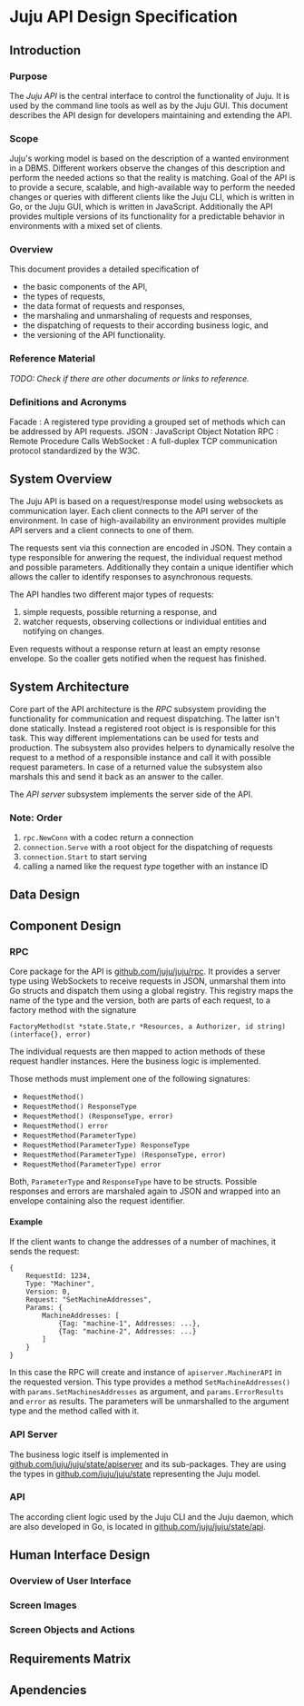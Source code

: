 # Juju API Design Specification

## Introduction

### Purpose

The *Juju API* is the central interface to control the functionality of Juju. It 
is used by the command line tools as well as by the Juju GUI. This document 
describes the API design for developers maintaining and extending the API.

### Scope

Juju's working model is based on the description of a wanted environment in a 
DBMS. Different workers observe the changes of this description and perform the 
needed actions so that the reality is matching. Goal of the API is to provide a 
secure, scalable, and high-available way to perform the needed changes or queries 
with different clients like the Juju CLI, which is written in Go, or the Juju 
GUI, which is written in JavaScript. Additionally the API provides multiple versions 
of its functionality for a predictable behavior in environments with a mixed set of 
clients.

### Overview

This document provides a detailed specification of 

- the basic components of the API, 
- the types of requests,
- the data format of requests and responses, 
- the marshaling and unmarshaling of requests and responses, 
- the dispatching of requests to their according business logic, and 
- the versioning of the API functionality.

### Reference Material

*TODO: Check if there are other documents or links to reference.*

### Definitions and Acronyms

Facade
: A registered type providing a grouped set of methods which can be addressed 
by API requests.
JSON
: JavaScript Object Notation
RPC
: Remote Procedure Calls
WebSocket
: A full-duplex TCP communication protocol standardized by the W3C.

## System Overview

The Juju API is based on a request/response model using websockets as communication
layer. Each client connects to the API server of the environment. In case of 
high-availability an environment provides multiple API servers and a client connects
to one of them.

The requests sent via this connection are encoded in JSON. They contain a type
responsible for anwering the request, the individual request method and possible
parameters. Additionally they contain a unique identifier which allows the caller
to identify responses to asynchronous requests.

The API handles two different major types of requests:

1. simple requests, possible returning a response, and
2. watcher requests, observing collections or individual entities and notifying on changes.

Even requests without a response return at least an empty resonse envelope. So
the coaller gets notified when the request has finished.

## System Architecture

Core part of the API architecture is the *RPC* subsystem providing the functionality
for communication and request dispatching. The latter isn't done statically. Instead
a registered root object is is responsible for this task. This way different implementations
can be used for tests and production. The subsystem also provides helpers to dynamically
resolve the request to a method of a responsible instance and call it with possible
request parameters. In case of a returned value the subsystem also marshals this and
send it back as an answer to the caller.

The *API server* subsystem implements the server side of the API. 

### Note: Order

1. `rpc.NewConn` with a codec return a connection
2. `connection.Serve` with a root object for the dispatching of requests
3. `connection.Start` to start serving
4. calling a named like the request *type* together with an instance ID 

## Data Design

## Component Design

### RPC

Core package for the API is [github.com/juju/juju/rpc](https://github.com/juju/juju/tree/master/rpc).
It provides a server type using WebSockets to receive requests in JSON, unmarshal 
them into Go structs and dispatch them using a global registry. This registry maps the 
name of the type and the version, both are parts of each request, to a factory method
with the signature

```
FactoryMethod(st *state.State,r *Resources, a Authorizer, id string) (interface{}, error)
```

The individual requests are then mapped to action methods of these request handler 
instances. Here the business logic is implemented.

Those methods must implement one of the following signatures:

- `RequestMethod()`
- `RequestMethod() ResponseType`
- `RequestMethod() (ResponseType, error)`
- `RequestMethod() error`
- `RequestMethod(ParameterType)`
- `RequestMethod(ParameterType) ResponseType`
- `RequestMethod(ParameterType) (ResponseType, error)`
- `RequestMethod(ParameterType) error`

Both, `ParameterType` and `ResponseType` have to be structs. Possible responses and
errors are marshaled again to JSON and wrapped into an envelope containing also the 
request identifier.

#### Example

If the client wants to change the addresses of a number of machines, it sends the
request:

```
{
	RequestId: 1234,
	Type: "Machiner",
	Version: 0,
	Request: "SetMachineAddresses",
	Params: {
		MachineAddresses: [
			{Tag: "machine-1", Addresses: ...},
			{Tag: "machine-2", Addresses: ...}
		]
	}
}
```

In this case the RPC will create and instance of `apiserver.MachinerAPI` in the
requested version. This type provides a method `SetMachineAddresses()` with
`params.SetMachinesAddresses` as argument, and `params.ErrorResults` and `error`
as results. The parameters will be unmarshalled to the argument type and
the method called with it.

### API Server

The business logic itself is implemented in 
[github.com/juju/juju/state/apiserver](https://github.com/juju/juju/tree/master/state/apiserver) 
and its sub-packages. They are using the types in 
[github.com/juju/juju/state](https://github.com/juju/juju/tree/master/state) representing 
the Juju model.

### API

The according client logic used by the Juju CLI and the Juju daemon, which 
are also developed in Go, is located in 
[github.com/juju/juju/state/api](https://github.com/juju/juju/tree/master/state/api).

## Human Interface Design

### Overview of User Interface

### Screen Images

### Screen Objects and Actions

## Requirements Matrix

## Apendencies

